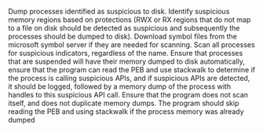 Dump processes identified as suspicious to disk. Identify suspicious memory regions based on protections (RWX or RX regions that do not map to a file on disk should be detected as suspicious and subsequently the processes should be dumped to disk). Download symbol files from the microsoft symbol server if they are needed for scanning.  Scan all processes for suspicious indicators, regardless of the name. Ensure that processes that are suspended will have their memory dumped to disk automatically, ensure that the program can read the PEB and use stackwalk to determine if the process is calling suspicious APIs, and if suspicious APIs are detected, it should be logged, followed by a memory dump of the process with handles to this suspicious API call. Ensure that the program does not scan itself, and does not duplicate memory dumps. The program should skip reading the PEB and using stackwalk if the process memory was already dumped
